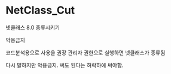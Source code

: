 # NetClass_Cut
넷클래스 8.0 종류시키기

악용금지

코드분석용으로 사용을 권장
관리자 권한으로 실행하면 넷클래스가 종류됨

다시 말하지만 악용금지. 
써도 된다는 허락하에 써야함. 
